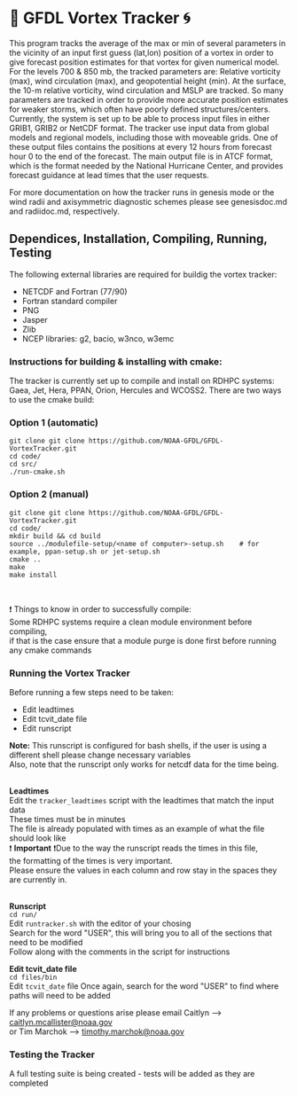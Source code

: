 # 🌊 GFDL Vortex Tracker 🌀

This program tracks the average of the max or min of several parameters in the vicinity of an input
first guess (lat,lon) position of a vortex in order to give forecast position estimates for that vortex for
given numerical model.  For the levels 700 & 850 mb, the tracked parameters are:
Relative vorticity (max), wind circulation (max), and geopotential height (min). 
At the surface, the 10-m relative vorticity, wind circulation and MSLP are tracked. 
So many parameters are tracked in order to provide more accurate 
position estimates for weaker storms, which often have poorly defined structures/centers.
Currently, the system is set up to be able to process input files in either GRIB1, GRIB2 or NetCDF format. The tracker use input data from global models and regional models, including those with moveable grids. One of these output files contains the positions at 
every 12 hours from forecast hour 0 to the end of the forecast. The main output file is in ATCF format, which is the format needed by the National Hurricane Center, and provides forecast guidance at lead times that the user requests.

For more documentation on how the tracker runs in genesis mode or the wind radii and axisymmetric diagnostic schemes please see genesisdoc.md and radiidoc.md, respectively.

## Dependices, Installation, Compiling, Running, Testing

The following external libraries are required for buildig the vortex tracker:
  * NETCDF and Fortran (77/90)
  * Fortran standard compiler
  * PNG
  * Jasper
  * Zlib
  * NCEP libraries: g2, bacio, w3nco, w3emc

### Instructions for building & installing with cmake:

The tracker is currently set up to compile and install on RDHPC systems: Gaea, Jet, Hera, PPAN, Orion, Hercules and WCOSS2.
There are two ways to use the cmake build:

### Option 1 (automatic) ###
```
git clone git clone https://github.com/NOAA-GFDL/GFDL-VortexTracker.git
cd code/
cd src/
./run-cmake.sh
```

### Option 2 (manual) ###
```
git clone git clone https://github.com/NOAA-GFDL/GFDL-VortexTracker.git
cd code/
mkdir build && cd build
source ../modulefile-setup/<name of computer>-setup.sh    # for example, ppan-setup.sh or jet-setup.sh
cmake ..
make
make install
```
<br />

❗ Things to know in order to successfully compile: <br />
    Some RDHPC systems require a clean module environment before compiling, <br />
    if that is the case ensure that a module purge is done first before running any cmake commands

### Running the Vortex Tracker

Before running a few steps need to be taken:
* Edit leadtimes
* Edit tcvit_date file
* Edit runscript

**Note:** This runscript is configured for bash shells, if the user is using a different shell please change necessary variables <br />
Also, note that the runscript only works for netcdf data for the time being. <br /> <br />


**Leadtimes** <br />
Edit the `tracker_leadtimes` script with the leadtimes that match the input data <br />
These times must be in minutes <br />
The file is already populated with times as an example of what the file should look like <br />
❗ **Important** ❗Due to the way the runscript reads the times in this file, <br />
the formatting of the times is very important. <br />
Please ensure the values in each column and row stay in the spaces they are currently in. <br /> <br />

**Runscript** <br />
` cd run/ ` <br />
Edit `runtracker.sh` with the editor of your chosing <br />
Search for the word "USER", this will bring you to all of the sections that need to be modified <br />
Follow along with the comments in the script for instructions

**Edit tcvit_date file** <br />
`cd files/bin` <br />
Edit `tcvit_date` file
Once again, search for the word "USER" to find where paths will need to be added


If any problems or questions arise please email Caitlyn --> caitlyn.mcallister@noaa.gov <br />
or Tim Marchok --> timothy.marchok@noaa.gov


### Testing the Tracker
A full testing suite is being created - tests will be added as they are completed
